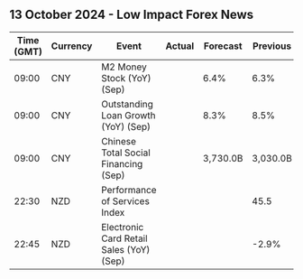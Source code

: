 ## 13 October 2024 - Low Impact Forex News

| Time (GMT) | Currency | Event | Actual | Forecast | Previous |
|------|----------|-------|--------|----------|----------|
| 09:00 | CNY | M2 Money Stock (YoY) (Sep) |  | 6.4% | 6.3% |
| 09:00 | CNY | Outstanding Loan Growth (YoY) (Sep) |  | 8.3% | 8.5% |
| 09:00 | CNY | Chinese Total Social Financing (Sep) |  | 3,730.0B | 3,030.0B |
| 22:30 | NZD | Performance of Services Index |  |  | 45.5 |
| 22:45 | NZD | Electronic Card Retail Sales (YoY) (Sep) |  |  | -2.9% |
